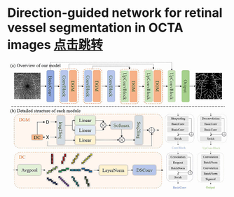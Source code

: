 # Direction-guided network for retinal vessel segmentation in OCTA images   [点击跳转](extension://bfdogplmndidlpjfhoijckpakkdjkkil/pdf/viewer.html?file=https%3A%2F%2Fpdf.sciencedirectassets.com%2F273545%2F1-s2.0-S1746809424X0018X%2F1-s2.0-S1746809424015131%2Fmain.pdf%3FX-Amz-Security-Token%3DIQoJb3JpZ2luX2VjEOD%252F%252F%252F%252F%252F%252F%252F%252F%252F%252FwEaCXVzLWVhc3QtMSJGMEQCIHj0VZsYOru0b9lD2e%252F5cMYvcU2qPBlhtcU2unqBb%252B0lAiB0C2RdAF5VmHUEmUADSf%252F7Qg5i0OQltVvb2QvsXbGWLCqyBQgpEAUaDDA1OTAwMzU0Njg2NSIM907UzwDhMpZRez3hKo8F9aKrEIk4ow81uAjLkHr%252FWgt0BL62QPP7Dj593Xn7SYT8kpWWU6WySUyE0cDYY%252BQY59eXJCYdnOlL7h0BgbAF5AdsJmLpOI025d%252F6Idde45t18H5zhfgZHZiqXq3vsYsef9k%252B3Xz1A72c1m%252BpXHScuqhh5%252BsAcybloEIrUz4mECsK25rhVDDSUkVb%252BexxMo62Yh7Rkn17XCv0BUxbsyHnqU2FJFhtXg9oxZtxJe%252FbA66GUiURle2CqSSHnXgihsUNJhAdB%252B4bZ8JvMXZDzNWUZ8awY0%252Ful47uAgjhMIwFqsukF9ra7TK0NvLlVYL%252FPY3EWbChlBJgKTLNfD5ZR3eFHPC%252BZZrc0HcQgMtn5X3hWMyoVTWmjYbms98AVl51GIRjdLWPL2gHGMd3ArppacjjZ2Iyfyy12G8vSN3DCAaqyfFqaB9Rgv3%252FjikBPiTO9Ww6wis9qfoU32elBgPRMrSN8136WwXphAaYbgO7tk%252FHH%252F3Rki2Cc3d1Z2Uxae7fTSbnydEoF%252BSPn8YQ7U7Ra7vmqm6NPR2Xrl1AuE%252BCwWs%252B6Veg5PXptsFpwHFVP9gjpnuKdrtCBELmc9d3pxEvuJoXfuprTOUi68K7glIGCg%252FMhaHWmjHDrcvAOVw1XJRq8FusLSKvQVaqzbXJNqOoRKKGDJOLcLXNHjpFyajx7EBsPSyc6Njtcx7VWB8h13e8vELLcBTfSq8IiD75tPO9HQMnKo6kEc3hliTZvRQzWwYRJSetAQCORfyiCztskWb63kZ6AOhxenZEff%252FLycxvygokhFJVLPnOASItB9W19pPA0Tnud5GzOsdF4BTKITINp9As4Aa%252BqyMvWgoZsd1QBc1I%252FipcpLfYydc4dELFbKmdDDD4paW%252BBjqyARJPpBnjxDDQi2BFOjx6gWRBDCIDCo4A1RYEnLBlUofjHp0MzeXa68RkJtXXcNU9SpVzokGDo7my%252BR0h2NBMKoymrb5p2w%252FbcTvtIpTHk9RPsIf8cxN7E3roATh16JrEDJqVEQCVBh08wN0eSoqRIkd55edv%252F1WB%252FfGH5Vj9V4Z4hAASYAp4KH0VjNINjOwg8MQbXNmDv5JFSLojqhIX34vCbrf%252FeJs%252FFKSDAnojLTuVKPU%253D%26X-Amz-Algorithm%3DAWS4-HMAC-SHA256%26X-Amz-Date%3D20250306T083221Z%26X-Amz-SignedHeaders%3Dhost%26X-Amz-Expires%3D300%26X-Amz-Credential%3DASIAQ3PHCVTYSHJUHYCH%252F20250306%252Fus-east-1%252Fs3%252Faws4_request%26X-Amz-Signature%3Dedc81751ece444fba0e75627a60df353d9a980899a160693911a12c04900daa6%26hash%3D1a5883c2c4b4c6d88bf582155115261ecbfa17effc4bd7b50e28a8ebf165871b%26host%3D68042c943591013ac2b2430a89b270f6af2c76d8dfd086a07176afe7c76c2c61%26pii%3DS1746809424015131%26tid%3Dspdf-efec3ae8-7748-4cb8-8771-26259631015a%26sid%3D6d9660e26a3c734e6a1b350-2c87083da3f9gxrqa%26type%3Dclient%26tsoh%3Dd3d3LnNjaWVuY2VkaXJlY3QuY29t%26rh%3Dd3d3LnNjaWVuY2VkaXJlY3QuY29t%26ua%3D190a59550c525c535f5c%26rr%3D91c080836ee6e6c6%26cc%3Dcn%26kca%3DeyJrZXkiOiJWU0w3ZExYM0J4eFhSSWEzNExKRGV2eEdlNzA1UEtPLzNlV3lWMU1ZOGNSZnZnczkySGhmZGJmZFN4MXR4akRPSUZvekRIZ21iaEtkNi95TUVVdUZseDZIeW1wdEViYVQwTU9WSzh2VW5kSmNDdkZBN3BPY21Fa3l3OTFzOXRjQlNYSHlWd29iWHpibjIrMS9hTk5pODBDci8zMGYyb0ZPOGxvbHZmcmdscXhrMGJnPSIsIml2IjoiYTBiYzVkMmYwNjMxYWU5ZDIzODgzZjdjNDQxMjU1MmYifQ%3D%3D_1741249950568)
![DGNet Show](./Figs/Figure2.jpg)

